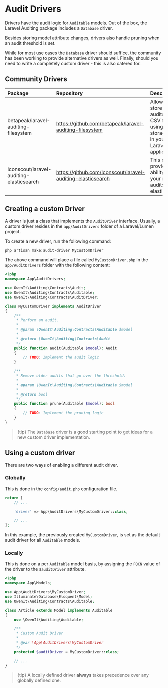 # Audit Drivers
Drivers have the audit logic for `Auditable` models.
Out of the box, the Laravel Auditing package includes a `Database` driver.

Besides storing model attribute changes, drivers also handle pruning when an audit threshold is set.

While for most use cases the `Database` driver should suffice, the community has been working to provide alternative drivers as well. Finally, should you need to write a completely custom driver - this is also catered for.

## Community Drivers
 Package                              | Repository                                              | Description
:-------------------------------------|:--------------------------------------------------------|:-----------
 betapeak/laravel-auditing-filesystem | https://github.com/betapeak/laravel-auditing-filesystem | Allows you to store your audits into a CSV file, using any storage disk in your Laravel application.
 Iconscout/laravel-auditing-elasticsearch | https://github.com/Iconscout/laravel-auditing-elasticsearch | This driver provides the ability to save your model audits in elasticsearch.

## Creating a custom Driver
A driver is just a class that implements the `AuditDriver` interface.
Usually, a custom driver resides in the `app/AuditDrivers` folder of a Laravel/Lumen project.

To create a new driver, run the following command:

```sh
php artisan make:audit-driver MyCustomDriver
```

The above command will place a file called `MyCustomDriver.php` in the `app/AuditDrivers` folder with the following content:

```php
<?php
namespace App\AuditDrivers;

use OwenIt\Auditing\Contracts\Audit;
use OwenIt\Auditing\Contracts\Auditable;
use OwenIt\Auditing\Contracts\AuditDriver;

class MyCustomDriver implements AuditDriver
{
    /**
     * Perform an audit.
     *
     * @param \OwenIt\Auditing\Contracts\Auditable $model
     *
     * @return \OwenIt\Auditing\Contracts\Audit
     */
    public function audit(Auditable $model): Audit
    {
        // TODO: Implement the audit logic
    }

    /**
     * Remove older audits that go over the threshold.
     *
     * @param \OwenIt\Auditing\Contracts\Auditable $model
     *
     * @return bool
     */
    public function prune(Auditable $model): bool
    {
        // TODO: Implement the pruning logic
    }
}
```

> {tip} The `Database` driver is a good starting point to get ideas for a new custom driver implementation.

## Using a custom driver
There are two ways of enabling a different audit driver.

### Globally
This is done in the `config/audit.php` configuration file.

```php
return [
    // ...

    'driver' => App\AuditDrivers\MyCustomDriver::class,

    // ...
];
```

In this example, the previously created `MyCustomDriver`, is set as the default audit driver for all `Auditable` models.

### Locally
This is done on a per `Auditable` model basis, by assigning the `FQCN` value of the driver to the `$auditDriver` attribute.

```php
<?php
namespace App\Models;

use App\AuditDrivers\MyCustomDriver;
use Illuminate\Database\Eloquent\Model;
use OwenIt\Auditing\Contracts\Auditable;

class Article extends Model implements Auditable
{
    use \OwenIt\Auditing\Auditable;

    /**
     * Custom Audit Driver
     *
     * @var \App\AuditDrivers\MyCustomDriver
     */
    protected $auditDriver = MyCustomDriver::class;

    // ...
}
```

> {tip} A locally defined driver **always** takes precedence over any globally defined one.
